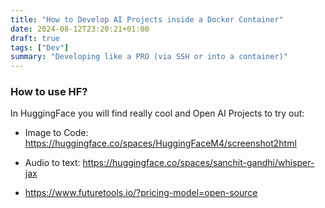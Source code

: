 ```yaml
---
title: "How to Develop AI Projects inside a Docker Container"
date: 2024-08-12T23:20:21+01:00
draft: true
tags: ["Dev"]
summary: "Developing like a PRO (via SSH or into a container)"
---
```




### How to use HF?

In HuggingFace you will find really cool and Open AI Projects to try out:

* Image to Code: <https://huggingface.co/spaces/HuggingFaceM4/screenshot2html>
* Audio to text: <https://huggingface.co/spaces/sanchit-gandhi/whisper-jax>


* <https://www.futuretools.io/?pricing-model=open-source>
